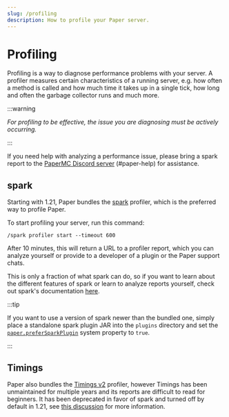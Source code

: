 ```yaml
---
slug: /profiling
description: How to profile your Paper server.
---
```


# Profiling

Profiling is a way to diagnose performance problems with your server.
A profiler measures certain characteristics of a running server, e.g. how often a method is called
and how much time it takes up in a single tick, how long and often the garbage collector runs and much more.

:::warning

_For profiling to be effective, the issue you are diagnosing must be actively occurring._

:::

If you need help with analyzing a performance issue, please bring a spark report to the
[PaperMC Discord server](https://discord.gg/PaperMC) (#paper-help) for assistance.

## spark

Starting with 1.21, Paper bundles the [spark](https://spark.lucko.me/) profiler, which is the preferred way
to profile Paper.

To start profiling your server, run this command:
```
/spark profiler start --timeout 600
```

After 10 minutes, this will return a URL to a profiler report, which you can analyze yourself or provide
to a developer of a plugin or the Paper support chats.

This is only a fraction of what spark can do, so if you want to learn about the different features of spark
or learn to analyze reports yourself, check out spark's documentation [here](https://spark.lucko.me/docs/).

:::tip

If you want to use a version of spark newer than the bundled one, simply place a standalone spark plugin JAR
into the `plugins` directory and set the [`paper.preferSparkPlugin`](../reference/system-properties.md#paperprefersparkplugin)
system property to `true`.

:::

## Timings

Paper also bundles the [Timings v2](https://timings.aikar.co/) profiler, however Timings has been unmaintained
for multiple years and its reports are difficult to read for beginners. It has been deprecated in favor of
spark and turned off by default in 1.21, see [this discussion](https://github.com/PaperMC/Paper/discussions/10565)
for more information.
